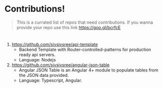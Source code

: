 # Contributions!

> This is a currated list of repos that need contributions.
> If you wanna provide your repo use this link https://goo.gl/bcrfcE

#

 1. https://github.com/sivsivsree/api-template
	 -  Backend Template with Router-controlled-patterns for production ready api servers.
	 - Language: Nodejs
 2. https://github.com/sivsivsree/angular-json-table
	 - Angular JSON Table is an Angular 4+ module to populate tables from the JSON data provided.
	 - Language: Typescript, Angular.

		
